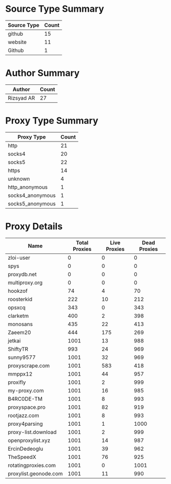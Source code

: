 # Source Type Summary

| Source Type | Count |
|-------------|-------|
| github | 15 |
| website | 11 |
| Github | 1 |


# Author Summary

| Author | Count |
|--------|-------|
| Rizsyad AR | 27 |


# Proxy Type Summary

| Proxy Type | Count |
|------------|-------|
| http | 21 |
| socks4 | 20 |
| socks5 | 22 |
| https | 14 |
| unknown | 4 |
| http_anonymous | 1 |
| socks4_anonymous | 1 |
| socks5_anonymous | 1 |


# Proxy Details

| Name | Total Proxies | Live Proxies | Dead Proxies |
|------|---------------|--------------|---------------|
| zloi-user | 0 | 0 | 0 |
| spys | 0 | 0 | 0 |
| proxydb.net | 0 | 0 | 0 |
| multiproxy.org | 0 | 0 | 0 |
| hookzof | 74 | 4 | 70 |
| roosterkid | 222 | 10 | 212 |
| opsxcq | 343 | 0 | 343 |
| clarketm | 400 | 2 | 398 |
| monosans | 435 | 22 | 413 |
| Zaeem20 | 444 | 175 | 269 |
| jetkai | 1001 | 13 | 988 |
| ShiftyTR | 993 | 24 | 969 |
| sunny9577 | 1001 | 32 | 969 |
| proxyscrape.com | 1001 | 583 | 418 |
| mmppx12 | 1001 | 44 | 957 |
| proxifly | 1001 | 2 | 999 |
| my-proxy.com | 1001 | 16 | 985 |
| B4RC0DE-TM | 1001 | 8 | 993 |
| proxyspace.pro | 1001 | 82 | 919 |
| rootjazz.com | 1001 | 8 | 993 |
| proxy4parsing | 1001 | 1 | 1000 |
| proxy-list.download | 1001 | 2 | 999 |
| openproxylist.xyz | 1001 | 14 | 987 |
| ErcinDedeoglu | 1001 | 39 | 962 |
| TheSpeedX | 1001 | 76 | 925 |
| rotatingproxies.com | 1001 | 0 | 1001 |
| proxylist.geonode.com | 1001 | 11 | 990 |
